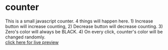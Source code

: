 # counter
This is a small javascript counter. 4 things will happen here. 1) Increase button will increase counting, 
2) Decrease button will decrease counting. 
3) Zero's color will always be BLACK. 
4) On every click, counter's color will be changed randomly.
<br> 
<a href = 'http://ramrachai.info/js/counter'> click here for live preview </a> 
